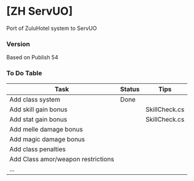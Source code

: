 # [ZH ServUO]

Port of ZuluHotel system to ServUO

### Version
Based on Publish 54

### To Do Table
Task | Status | Tips
------------ | ------------- | -------------
Add class system | Done | 
Add skill gain bonus | | SkillCheck.cs
Add stat gain bonus | | SkillCheck.cs
Add melle damage bonus | | 
Add magic damage bonus | | 
Add class penalties | | 
Add Class amor/weapon restrictions | | 
... | | 
